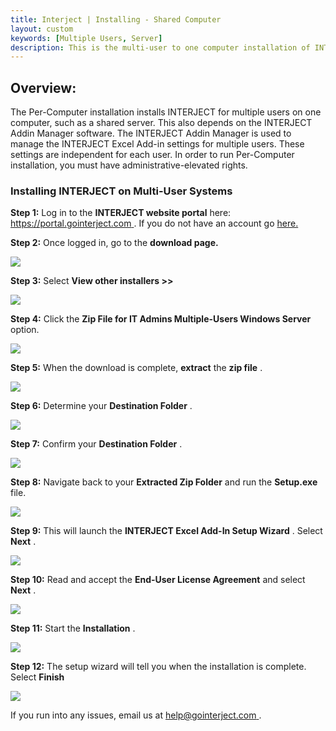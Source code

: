 ```yaml
---
title: Interject | Installing - Shared Computer
layout: custom
keywords: [Multiple Users, Server]
description: This is the multi-user to one computer installation of INTERJECT.
---
```


##  **Overview:**

The Per-Computer installation installs INTERJECT for multiple users on one computer, such as a shared server. This also depends on the INTERJECT Addin Manager software. The INTERJECT Addin Manager is used to manage the INTERJECT Excel Add-in settings for multiple users. These settings are independent for each user. In order to run Per-Computer installation, you must have administrative-elevated rights. 

###  Installing INTERJECT on Multi-User Systems 

**Step 1:** Log in to the **INTERJECT website portal** here: [ https://portal.gointerject.com ](https://portal.gointerject.com/login.html) . If you do not have an account go [ here. ](https://portal.gointerject.com/invite.html?mode=create)

**Step 2:** Once logged in, go to the **download page.**

![](/images/SharedComputer/15.jpg)

  


**Step 3:** Select **View other installers >>**

![](/images/SharedComputer/16.jpg)

  


**Step 4:** Click the **Zip File for IT Admins Multiple-Users Windows Server** option. 

![](/images/SharedComputer/17.jpg)

  


**Step 5:** When the download is complete, **extract** the **zip file** . 

![](/images/SharedComputer/22.jpg)

  


**Step 6:** Determine your **Destination Folder** . 

![](/images/SharedComputer/24.jpg)

  


**Step 7:** Confirm your **Destination Folder** . 

![](/images/SharedComputer/25.jpg)

  


**Step 8:** Navigate back to your **Extracted Zip Folder** and run the **Setup.exe** file. 

![](/images/SharedComputer/32.jpg)

  


**Step 9:** This will launch the **INTERJECT Excel Add-In Setup Wizard** . Select **Next** . 

![](/images/SharedComputer/33.jpg)

  


**Step 10:** Read and accept the **End-User License Agreement** and select **Next** . 

![](/images/SharedComputer/34.jpg)

  


**Step 11:** Start the **Installation** . 

![](/images/SharedComputer/35.jpg)

  


**Step 12:** The setup wizard will tell you when the installation is complete. Select **Finish**

![](/images/SharedComputer/36.jpg)

  


If you run into any issues, email us at [ help@gointerject.com ](mailto:help@gointerject.com) . 
